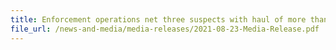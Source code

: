 ```yaml
---
title: Enforcement operations net three suspects with haul of more than 4,700 cartons of duty-unpaid cigarettes
file_url: /news-and-media/media-releases/2021-08-23-Media-Release.pdf
---
```

